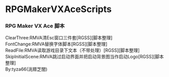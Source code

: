 # RPGMakerVXAceScripts
### RPG Maker VX Ace 脚本
ClearThree:RMVA清Esc窗口三件套[RGSS][脚本整理]  
FontChange:RMVA替换字体脚本[RGSS][脚本整理]  
ReadFile:RMVA读取游戏目录下文本（不带处理）[RGSS][脚本整理]  
SkipInitialScene:RMVA跳过启动界面并把启动背景图当作启动Logo[RGSS][脚本整理]  
By:tyza66(洮羱芝闇)
